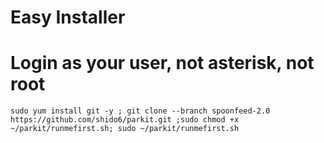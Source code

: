 
# Easy Installer
# Login as your user, not asterisk, not root

```
sudo yum install git -y ; git clone --branch spoonfeed-2.0 https://github.com/shido6/parkit.git ;sudo chmod +x ~/parkit/runmefirst.sh; sudo ~/parkit/runmefirst.sh

```
